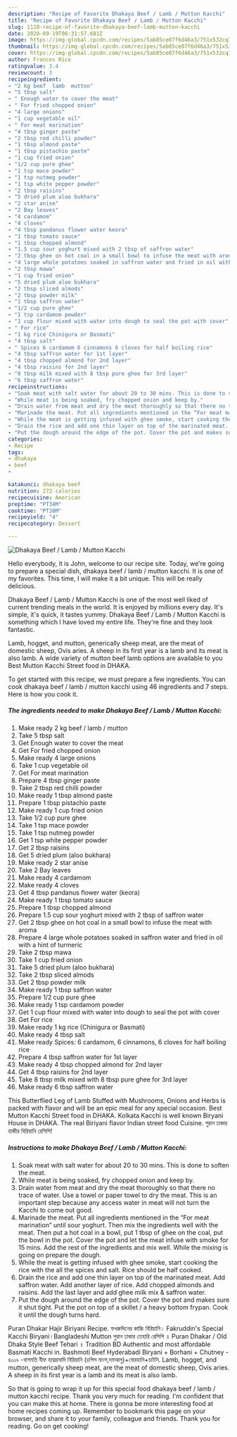 ```yaml
---
description: "Recipe of Favorite Dhakaya Beef / Lamb / Mutton Kacchi"
title: "Recipe of Favorite Dhakaya Beef / Lamb / Mutton Kacchi"
slug: 1110-recipe-of-favorite-dhakaya-beef-lamb-mutton-kacchi
date: 2020-09-19T06:31:57.681Z
image: https://img-global.cpcdn.com/recipes/5ab85ce07f6d46a3/751x532cq70/dhakaya-beef-lamb-mutton-kacchi-recipe-main-photo.jpg
thumbnail: https://img-global.cpcdn.com/recipes/5ab85ce07f6d46a3/751x532cq70/dhakaya-beef-lamb-mutton-kacchi-recipe-main-photo.jpg
cover: https://img-global.cpcdn.com/recipes/5ab85ce07f6d46a3/751x532cq70/dhakaya-beef-lamb-mutton-kacchi-recipe-main-photo.jpg
author: Frances Rice
ratingvalue: 3.4
reviewcount: 3
recipeingredient:
- "2 kg beef  lamb  mutton"
- "5 tbsp salt"
- " Enough water to cover the meat"
- " For fried chopped onion"
- "4 large onions"
- "1 cup vegetable oil"
- " For meat marination"
- "4 tbsp ginger paste"
- "2 tbsp red chilli powder"
- "1 tbsp almond paste"
- "1 tbsp pistachio paste"
- "1 cup fried onion"
- "1/2 cup pure ghee"
- "1 tsp mace powder"
- "1 tsp nutmeg powder"
- "1 tsp white pepper powder"
- "2 tbsp raisins"
- "5 dried plum aloo bukhara"
- "2 star anise"
- "2 Bay leaves"
- "4 cardamom"
- "4 cloves"
- "4 tbsp pandanus flower water keora"
- "1 tbsp tomato sauce"
- "1 tbsp chopped almond"
- "1.5 cup sour yoghurt mixed with 2 tbsp of saffron water"
- "2 tbsp ghee on hot coal in a small bowl to infuse the meat with aroma"
- "4 large whole potatoes soaked in saffron water and fried in oil with a hint of turmeric"
- "2 tbsp mawa"
- "1 cup fried onion"
- "5 dried plum aloo bukhara"
- "2 tbsp sliced almods"
- "2 tbsp powder milk"
- "1 tbsp saffron water"
- "1/2 cup pure ghee"
- "1 tsp cardamom powder"
- "1 cup flour mixed with water into dough to seal the pot with cover"
- " For rice"
- "1 kg rice Chinigura or Basmati"
- "4 tbsp salt"
- " Spices 6 cardamom 6 cinnamons 6 cloves for half boiling rice"
- "4 tbsp saffron water for 1st layer"
- "4 tbsp chopped almond for 2nd layer"
- "4 tbsp raisins for 2nd layer"
- "8 tbsp milk mixed with 8 tbsp pure ghee for 3rd layer"
- "6 tbsp saffron water"
recipeinstructions:
- "Soak meat with salt water for about 20 to 30 mins. This is done to soften the meat."
- "While meat is being soaked, fry chopped onion and keep by."
- "Drain water from meat and dry the meat thoroughly so that there no trace of water. Use a towel or paper towel to dry the meat. This is an important step because any access water in meat will not turn the Kacchi to come out good."
- "Marinade the meat. Put all ingredients mentioned in the “For meat marination” until sour yoghurt. Then mix the ingredients well with the meat. Then put a hot coal in a bowl, put 1 tbsp of ghee on the coal, put the bowl in the pot. Cover the pot and let the meat infuse with smoke for 15 mins. Add the rest of the ingredients and mix well. While the mixing is going on prepare the dough."
- "While the meat is getting infused with ghee smoke, start cooking the rice with the all the spices and salt. Rice should be half cooked."
- "Drain the rice and add one thin layer on top of the marinated meat. Add saffron water. Add another layer of rice. Add chopped almonds and raisins. Add the last layer and add ghee milk mix &amp; saffron water."
- "Put the dough around the edge of the pot. Cover the pot and makes sure it shut tight. Put the pot on top of a skillet / a heavy bottom frypan. Cook it until the dough turns hard."
categories:
- Recipe
tags:
- dhakaya
- beef
- 

katakunci: dhakaya beef  
nutrition: 272 calories
recipecuisine: American
preptime: "PT34M"
cooktime: "PT30M"
recipeyield: "4"
recipecategory: Dessert

---
```



![Dhakaya Beef / Lamb / Mutton Kacchi](https://img-global.cpcdn.com/recipes/5ab85ce07f6d46a3/751x532cq70/dhakaya-beef-lamb-mutton-kacchi-recipe-main-photo.jpg)

Hello everybody, it is John, welcome to our recipe site. Today, we're going to prepare a special dish, dhakaya beef / lamb / mutton kacchi. It is one of my favorites. This time, I will make it a bit unique. This will be really delicious.

Dhakaya Beef / Lamb / Mutton Kacchi is one of the most well liked of current trending meals in the world. It is enjoyed by millions every day. It's simple, it's quick, it tastes yummy. Dhakaya Beef / Lamb / Mutton Kacchi is something which I have loved my entire life. They're fine and they look fantastic.

Lamb, hogget, and mutton, generically sheep meat, are the meat of domestic sheep, Ovis aries. A sheep in its first year is a lamb and its meat is also lamb. A wide variety of mutton beef lamb options are available to you Best Mutton Kacchi Street food in DHAKA.


To get started with this recipe, we must prepare a few ingredients. You can cook dhakaya beef / lamb / mutton kacchi using 46 ingredients and 7 steps. Here is how you cook it.

<!--inarticleads1-->

##### The ingredients needed to make Dhakaya Beef / Lamb / Mutton Kacchi:

1. Make ready 2 kg beef / lamb / mutton
1. Take 5 tbsp salt
1. Get  Enough water to cover the meat
1. Get  For fried chopped onion
1. Make ready 4 large onions
1. Take 1 cup vegetable oil
1. Get  For meat marination
1. Prepare 4 tbsp ginger paste
1. Take 2 tbsp red chilli powder
1. Make ready 1 tbsp almond paste
1. Prepare 1 tbsp pistachio paste
1. Make ready 1 cup fried onion
1. Take 1/2 cup pure ghee
1. Take 1 tsp mace powder
1. Take 1 tsp nutmeg powder
1. Get 1 tsp white pepper powder
1. Get 2 tbsp raisins
1. Get 5 dried plum (aloo bukhara)
1. Make ready 2 star anise
1. Take 2 Bay leaves
1. Make ready 4 cardamom
1. Make ready 4 cloves
1. Get 4 tbsp pandanus flower water (keora)
1. Make ready 1 tbsp tomato sauce
1. Prepare 1 tbsp chopped almond
1. Prepare 1.5 cup sour yoghurt mixed with 2 tbsp of saffron water
1. Get 2 tbsp ghee on hot coal in a small bowl to infuse the meat with aroma
1. Prepare 4 large whole potatoes soaked in saffron water and fried in oil with a hint of turmeric
1. Take 2 tbsp mawa
1. Take 1 cup fried onion
1. Take 5 dried plum (aloo bukhara)
1. Take 2 tbsp sliced almods
1. Get 2 tbsp powder milk
1. Make ready 1 tbsp saffron water
1. Prepare 1/2 cup pure ghee
1. Make ready 1 tsp cardamom powder
1. Get 1 cup flour mixed with water into dough to seal the pot with cover
1. Get  For rice
1. Make ready 1 kg rice (Chinigura or Basmati)
1. Make ready 4 tbsp salt
1. Make ready  Spices: 6 cardamom, 6 cinnamons, 6 cloves for half boiling rice
1. Prepare 4 tbsp saffron water for 1st layer
1. Make ready 4 tbsp chopped almond for 2nd layer
1. Get 4 tbsp raisins for 2nd layer
1. Take 8 tbsp milk mixed with 8 tbsp pure ghee for 3rd layer
1. Make ready 6 tbsp saffron water


This Butterflied Leg of Lamb Stuffed with Mushrooms, Onions and Herbs is packed with flavor and will be an epic meal for any special occasion. Best Mutton Kacchi Street food in DHAKA. Kolkata Kacchi is well known Biryani House in DHAKA. The real Biriyani flavor Indian street food Cuisine. পুরান ঢাকার হাজীর বিরিয়ানি রেসিপি! 

<!--inarticleads2-->

##### Instructions to make Dhakaya Beef / Lamb / Mutton Kacchi:

1. Soak meat with salt water for about 20 to 30 mins. This is done to soften the meat.
1. While meat is being soaked, fry chopped onion and keep by.
1. Drain water from meat and dry the meat thoroughly so that there no trace of water. Use a towel or paper towel to dry the meat. This is an important step because any access water in meat will not turn the Kacchi to come out good.
1. Marinade the meat. Put all ingredients mentioned in the “For meat marination” until sour yoghurt. Then mix the ingredients well with the meat. Then put a hot coal in a bowl, put 1 tbsp of ghee on the coal, put the bowl in the pot. Cover the pot and let the meat infuse with smoke for 15 mins. Add the rest of the ingredients and mix well. While the mixing is going on prepare the dough.
1. While the meat is getting infused with ghee smoke, start cooking the rice with the all the spices and salt. Rice should be half cooked.
1. Drain the rice and add one thin layer on top of the marinated meat. Add saffron water. Add another layer of rice. Add chopped almonds and raisins. Add the last layer and add ghee milk mix &amp; saffron water.
1. Put the dough around the edge of the pot. Cover the pot and makes sure it shut tight. Put the pot on top of a skillet / a heavy bottom frypan. Cook it until the dough turns hard.


Puran Dhakar Hajir Biriyani Recipe. ফখরুদ্দিনের কাচ্চি বিরিয়ানি। Fakruddin&#39;s Special Kacchi Biryani।Bangladeshi Mutton পুরান ঢাকার তেহারি রেসিপি ॥ Puran Dhakar / Old Dhaka Style Beef Tehari ॥ Tradition BD Authentic and most affordable Basmati Kacchi in. Bashmoti Beef Hyderabadi Biryani + Borhani + Chutney - ৪০০৳ -বাসমতি বীফ হায়দ্রাবাদি বিরিয়ানি (৪পিস মাংস,দমআলু)+বোরহানি+চাটনি. Lamb, hogget, and mutton, generically sheep meat, are the meat of domestic sheep, Ovis aries. A sheep in its first year is a lamb and its meat is also lamb. 

So that is going to wrap it up for this special food dhakaya beef / lamb / mutton kacchi recipe. Thank you very much for reading. I'm confident that you can make this at home. There is gonna be more interesting food at home recipes coming up. Remember to bookmark this page on your browser, and share it to your family, colleague and friends. Thank you for reading. Go on get cooking!
